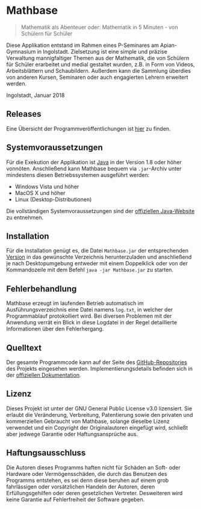 # Mathbase
> Mathematik als Abenteuer oder: Mathematik in 5 Minuten - von Schülern für Schüler

Diese Applikation entstand im Rahmen eines P-Seminares am Apian-Gymnasium in Ingolstadt.
Zielsetzung ist eine simple und präzise Verwaltung mannigfaltiger Themen aus der Mathematik, die von Schülern für Schüler erarbeitet und medial gestaltet wurden, z.B. in Form von Videos, Arbeitsblättern und Schaubildern. Außerdem kann die Sammlung überdies von anderen Kursen, Seminaren oder auch engagierten Lehrern erweitert werden.

Ingolstadt, Januar 2018

## Releases
Eine Übersicht der Programmveröffentlichungen ist [hier](../../releases/) zu finden.

## Systemvoraussetzungen
Für die Exekution der Applikation ist [Java](https://java.com/de/download/manual.jsp) in der Version 1.8 oder höher vonnöten. Anschließend kann Mathbase bequem via `.jar`-Archiv unter mindestens diesen Betriebssystemen ausgeführt werden:

* Windows Vista und höher
* MacOS X und höher
* Linux (Desktop-Distributionen)

Die vollständigen Systemvoraussetzungen sind der [offiziellen Java-Website](https://java.com/en/download/help/sysreq.xml) zu entnehmen.

## Installation
Für die Installation genügt es, die Datei `Mathbase.jar` der entsprechenden [Version](../../releases) in das gewünschte Verzeichnis herunterzuladen und anschließend je nach Desktopumgebung entweder mit einem Doppelklick oder von der Kommandozeile mit dem Befehl `java -jar Mathbase.jar` zu starten.

## Fehlerbehandlung
Mathbase erzeugt im laufenden Betrieb automatisch im Ausführungsverzeichnis eine Datei namens `log.txt`, in welcher der Programmablauf protokolliert wird. Bei diversen Problemen mit der Anwendung verrät ein Blick in diese Logdatei in der Regel detaillierte Informationen über den Fehlerhergang.

## Quelltext
Der gesamte Programmcode kann auf der Seite des [GitHub-Repositories](../../) des Projekts eingesehen werden. Implementierungsdetails befinden sich in der [offiziellen Dokumentation](http://slaergh.github.io/Mathbase).

## Lizenz
Dieses Projekt ist unter der GNU General Public License v3.0 lizensiert. Sie erlaubt die Veränderung, Verbreitung, Patentierung sowie den privaten und kommerziellen Gebraucht von Mathbase, solange dieselbe Lizenz verwendet und ein Copyright der Originalautoren eingefügt wird, schließt aber jedwege Garantie oder Haftungsansprüche aus.

## Haftungsausschluss
Die Autoren dieses Programms haften nicht für Schäden an Soft- oder Hardware oder Vermögensschäden,
die durch das Benutzen des Programms entstehen, es sei denn diese beruhen auf einem grob fahrlässigen
oder vorsätzlichen Handeln der Autoren, deren Erfüllungsgehilfen oder deren gesetzlichen Vertreter.
Desweiteren wird keine Garantie auf Fehlerfreiheit der Software gegeben.
